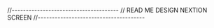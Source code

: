 //--------------------------------------
// READ ME DESIGN NEXTION SCREEN
//--------------------------------------